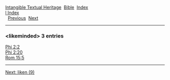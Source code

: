 [Intangible Textual Heritage](../../index)  [Bible](../index) 
[Index](index)   
[l Index](_l_)  
  [Previous](c06812)  [Next](c06814) 

------------------------------------------------------------------------

### &lt;likeminded&gt; 3 entries

[Phi 2:2](../kjv/phi002.htm#002)  
[Phi 2:20](../kjv/phi002.htm#020)  
[Rom 15:5](../kjv/rom015.htm#005)  

------------------------------------------------------------------------

[Next: liken (9)](c06814)
